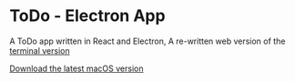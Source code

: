 # ToDo - Electron App
A ToDo app written in React and Electron, A re-written web version of the [terminal version](https://github.com/HenrySeed/Terminal-ToDo)

[Download the latest macOS version](https://github.com/HenrySeed/ToDo-App/releases/download/v0.1-alpha/ToDo-macOS.zip)
